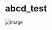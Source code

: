 # abcd_test
![Image](https://github.com/user-attachments/assets/0a224548-8234-48c2-b569-0de9b0c2b397)
